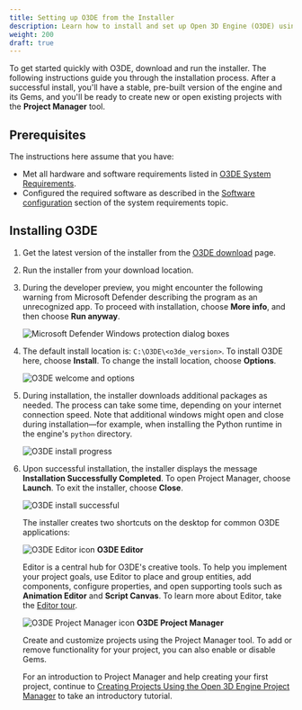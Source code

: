 ```yaml
---
title: Setting up O3DE from the Installer
description: Learn how to install and set up Open 3D Engine (O3DE) using the installer tool.
weight: 200
draft: true
---
```


To get started quickly with O3DE, download and run the installer. The following instructions guide you through the installation process. After a successful install, you'll have a stable, pre-built version of the engine and its Gems, and you'll be ready to create new or open existing projects with the **Project Manager** tool.

## Prerequisites

The instructions here assume that you have:

* Met all hardware and software requirements listed in [O3DE System Requirements](./requirements).
* Configured the required software as described in the [Software configuration](./requirements#software-configuration) section of the system requirements topic.

## Installing O3DE

1. Get the latest version of the installer from the [O3DE download](https://o3de.org/download/) page.

1. Run the installer from your download location.

1. During the developer preview, you might encounter the following warning from Microsoft Defender describing the program as an unrecognized app. To proceed with installation, choose **More info**, and then choose **Run anyway**.

    ![Microsoft Defender Windows protection dialog boxes](/images/welcome-guide/installer-defender-protection.png)

1. The default install location is: `C:\O3DE\<o3de_version>`. To install O3DE here, choose **Install**. To change the install location, choose **Options**.

    ![O3DE welcome and options](/images/welcome-guide/installer-welcome.png)

1. During installation, the installer downloads additional packages as needed. The process can take some time, depending on your internet connection speed. Note that additional windows might open and close during installation—for example, when installing the Python runtime in the engine's `python` directory.

    ![O3DE install progress](/images/welcome-guide/installer-install-progress.png)

1. Upon successful installation, the installer displays the message **Installation Successfully Completed**. To open Project Manager, choose **Launch**. To exit the installer, choose **Close**.

    ![O3DE install successful](/images/welcome-guide/installer-completed-success.png)

    The installer creates two shortcuts on the desktop for common O3DE applications:

    ![O3DE Editor icon](/images/welcome-guide/desktop-icon-editor.png) **O3DE Editor**

    Editor is a central hub for O3DE's creative tools. To help you implement your project goals, use Editor to place and group entities, add components, configure properties, and open supporting tools such as **Animation Editor** and **Script Canvas**. To learn more about Editor, take the [Editor tour](/docs/welcome-guide/get-started/editor-tour).

    ![O3DE Project Manager icon](/images/welcome-guide/desktop-icon-project-manager.png) **O3DE Project Manager**

    Create and customize projects using the Project Manager tool. To add or remove functionality for your project, you can also enable or disable Gems.

    For an introduction to Project Manager and help creating your first project, continue to [Creating Projects Using the Open 3D Engine Project Manager](/docs/welcome-guide/get-started/project-config/creating-projects-using-project-manager) to take an introductory tutorial.
